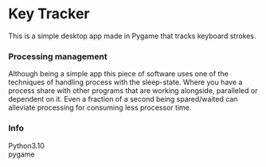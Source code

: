 # Key Tracker
This is a simple desktop app made in Pygame that tracks keyboard strokes.

### Processing management
Although being a simple app this piece of software uses one of the techniques of handling process with the sleep-state. Where you have a process share
with other programs that are working alongside, paralleled or dependent on it. Even a fraction of a second being spared/waited can alleviate processing for consuming less processor time.

### Info
Python3.10\
pygame
